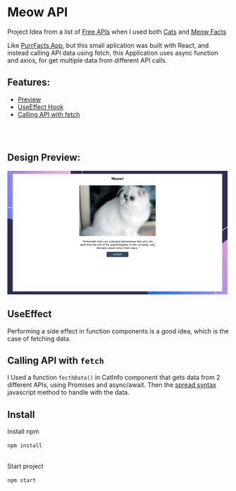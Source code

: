 # Meow API
Project Idea from a list of [Free APIs](https://github.com/public-apis/public-apis) when I used both [Cats](https://docs.thecatapi.com/) and [Meow Facts](https://www.programmableweb.com/api/meow-facts)

Like [PurrFacts App](https://github.com/alanhcrdz/purrfacts), but this small aplication was built with React, and instead calling API data using fetch, this Application uses async function and axios, for get multiple data from different API calls.

## Features:
<ul>
    <li><a href="#preview">Preview</a></li>
    <li><a href="#effect">UseEffect Hook</a></li>
    <li><a href="#fetch">Calling API with fetch</a></li>
    
</ul>

</br>
</br>
<span id="preview">

## Design Preview:
<img src="assets/images/screen.png" alt="image preview of the project" width="500" />

<span id="effect">

## UseEffect
Performing a side effect in function components is a good idea, which is the case of fetching data.

<span id="fetch">

## Calling API with ```fetch```

I Used a function ```fecthData()``` in CatInfo component that gets data from 2 different APIs, using Promises and async/await. Then the [spread syntax](https://developer.mozilla.org/en-US/docs/Web/JavaScript/Reference/Operators/Spread_syntax) javascript method to handle with the data.


## Install
Install npm

```npm install```
</br>
</br>

Start project

```npm start```


